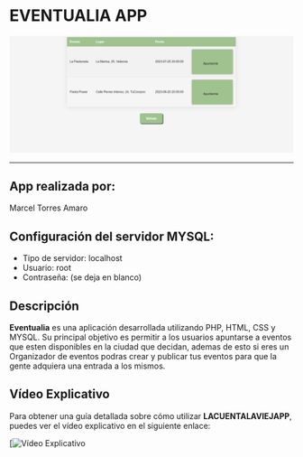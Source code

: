 # EVENTUALIA APP

<img src = "https://github.com/Reinmic/PHP_Eventualia/blob/90ccca964e4f325f1f803880d02dc33037a35f5a/MEDIA/Captura%20de%20pantalla%202023-11-28%20224543.png">

---

## App realizada por:
Marcel Torres Amaro

## Configuración del servidor MYSQL:
- Tipo de servidor: localhost
- Usuario: root
- Contraseña: (se deja en blanco)

## Descripción

**Eventualia** es una aplicación desarrollada utilizando PHP, HTML, CSS y MYSQL. Su principal objetivo es permitir a los usuarios apuntarse a eventos que esten disponibles en la ciudad que decidan, ademas de esto si eres un Organizador de eventos podras crear y publicar tus eventos para que la gente adquiera una entrada a los mismos.

## Vídeo Explicativo

Para obtener una guía detallada sobre cómo utilizar **LACUENTALAVIEJAPP**, puedes ver el vídeo explicativo en el siguiente enlace:

[![Vídeo Explicativo]([https://youtu.be/Uh_EnPm4NYM](https://www.youtube.com/watch?v=Uh_EnPm4NYM)https://www.youtube.com/watch?v=Uh_EnPm4NYM)
